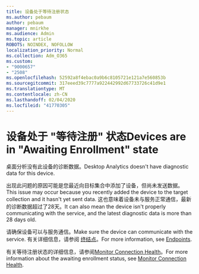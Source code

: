 ```yaml
---
title: 设备处于等待注册状态
ms.author: pebaum
author: pebaum
manager: mnirkhe
ms.audience: Admin
ms.topic: article
ROBOTS: NOINDEX, NOFOLLOW
localization_priority: Normal
ms.collection: Adm_O365
ms.custom:
- "9000657"
- "2508"
ms.openlocfilehash: 52592a8f4ebac0a9b6c8105721e121a7e560853b
ms.sourcegitcommit: 317eeed39c7777a922442992d67733726c41d9e1
ms.translationtype: MT
ms.contentlocale: zh-CN
ms.lasthandoff: 02/04/2020
ms.locfileid: "41770305"
---
```

# <a name="devices-are-in-awaiting-enrollment-state"></a><span data-ttu-id="882f0-102">设备处于 "等待注册" 状态</span><span class="sxs-lookup"><span data-stu-id="882f0-102">Devices are in "Awaiting Enrollment" state</span></span>

<span data-ttu-id="882f0-103">桌面分析没有此设备的诊断数据。</span><span class="sxs-lookup"><span data-stu-id="882f0-103">Desktop Analytics doesn't have diagnostic data for this device.</span></span> 

<span data-ttu-id="882f0-104">出现此问题的原因可能是您最近向目标集合中添加了设备，但尚未发送数据。</span><span class="sxs-lookup"><span data-stu-id="882f0-104">This issue may occur because you recently added the device to the target collection and it hasn't yet sent data.</span></span> <span data-ttu-id="882f0-105">这也意味着设备未与服务正常通信，最新的诊断数据超过了28天。</span><span class="sxs-lookup"><span data-stu-id="882f0-105">It can also mean the device isn't properly communicating with the service, and the latest diagnostic data is more than 28 days old.</span></span>

<span data-ttu-id="882f0-106">请确保设备可以与服务通信。</span><span class="sxs-lookup"><span data-stu-id="882f0-106">Make sure the device can communicate with the service.</span></span> <span data-ttu-id="882f0-107">有关详细信息，请参阅 [终结点](https://docs.microsoft.com/configmgr/desktop-analytics/enable-data-sharing#endpoints)。</span><span class="sxs-lookup"><span data-stu-id="882f0-107">For more information, see [Endpoints](https://docs.microsoft.com/configmgr/desktop-analytics/enable-data-sharing#endpoints).</span></span>

<span data-ttu-id="882f0-108">有关等待注册状态的详细信息，请参阅[Monitor Connection Health](https://docs.microsoft.com/configmgr/desktop-analytics/monitor-connection-health#awaiting-enrollment)。</span><span class="sxs-lookup"><span data-stu-id="882f0-108">For more information about the awaiting enrollment status, see [Monitor Connection Health](https://docs.microsoft.com/configmgr/desktop-analytics/monitor-connection-health#awaiting-enrollment).</span></span>